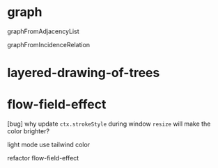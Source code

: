 # graph

graphFromAdjacencyList

graphFromIncidenceRelation

# layered-drawing-of-trees

# flow-field-effect

[bug] why update `ctx.strokeStyle` during window `resize` will make the color brighter?

light mode use tailwind color

refactor flow-field-effect
